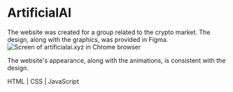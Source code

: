 # ArtificialAI 

The website was created for a group related to the crypto market.
The design, along with the graphics, was provided in Figma.
![Screen of artificialai.xyz in Chrome browser](aai.jpg)

The website's appearance, along with the animations, is consistent with the design.

HTML | CSS | JavaScript










